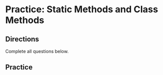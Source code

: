 # Practice: Static Methods and Class Methods

## Directions

Complete all questions below.

## Practice